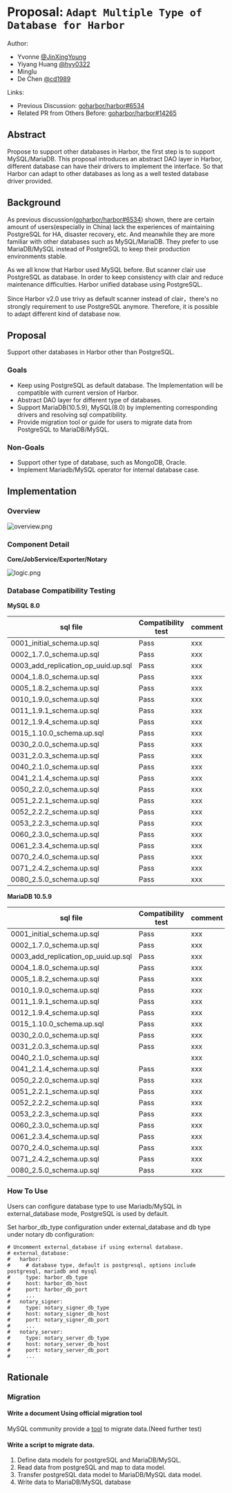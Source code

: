 # Proposal: `Adapt Multiple Type of Database for Harbor`

Author:

- Yvonne [@JinXingYoung](https://github.com/JinXingYoung)
- Yiyang Huang [@hyy0322](https://github.com/hyy0322)
- Minglu []()
- De Chen [@cd1989](https://github.com/cd1989)

Links:

- Previous Discussion: [goharbor/harbor#6534](https://github.com/goharbor/harbor/issues/6534)
- Related PR from Others Before: [goharbor/harbor#14265](https://github.com/goharbor/harbor/pull/14265)

## Abstract

Propose to support other databases in Harbor, the first step is to support MySQL/MariaDB. This proposal introduces an abstract DAO layer in Harbor, different database can have their drivers to implement the interface. So that Harbor can adapt to other databases as long as a well tested database driver provided.


## Background

As previous discussion([goharbor/harbor#6534](https://github.com/goharbor/harbor/issues/6534)) shown, there are certain amount of users(especially in China) lack the experiences of maintaining PostgreSQL for HA, disaster recovery, etc. And meanwhile they are more familiar with other databases such as MySQL/MariaDB. They prefer to use MariaDB/MySQL instead of PostgreSQL to keep their production environments stable.

As we all know that Harbor used MySQL before. But scanner clair use PostgreSQL as database. In order to keep consistency with clair and reduce maintenance difficulties. Harbor unified database using PostgreSQL.

Since Harbor v2.0 use trivy as default scanner instead of clair，there's no strongly requirement to use PostgreSQL anymore. Therefore, it is possible to adapt different kind of database now.

## Proposal

Support other databases in Harbor other than PostgreSQL.

### Goals

- Keep using PostgreSQL as default database. The Implementation will be compatible with current version of Harbor.
- Abstract DAO layer for different type of databases.
- Support MariaDB(10.5.9), MySQL(8.0) by implementing corresponding drivers and resolving sql compatibility.
- Provide migration tool or guide for users to migrate data from PostgreSQL to MariaDB/MySQL.

### Non-Goals

- Support other type of database, such as MongoDB, Oracle.
- Implement Mariadb/MySQL operator for internal database case.

## Implementation

### Overview


![overview.png](images/multidb/overview.png)

### Component Detail

**Core/JobService/Exporter/Notary** 

![logic.png](images/multidb/logic.png)

### Database Compatibility Testing

**MySQL 8.0**

sql file | Compatibility test | comment
------------|------------|------------
 | 0001_initial_schema.up.sql | Pass | xxx
 | 0002_1.7.0_schema.up.sql | Pass | xxx
 | 0003_add_replication_op_uuid.up.sql | Pass | xxx 
 | 0004_1.8.0_schema.up.sql | Pass | xxx 
 | 0005_1.8.2_schema.up.sql | Pass | xxx 
 | 0010_1.9.0_schema.up.sql | Pass | xxx 
 | 0011_1.9.1_schema.up.sql | Pass | xxx 
 | 0012_1.9.4_schema.up.sql | Pass | xxx 
 | 0015_1.10.0_schema.up.sql | Pass | xxx 
 | 0030_2.0.0_schema.up.sql | Pass | xxx 
 | 0031_2.0.3_schema.up.sql | Pass | xxx 
 | 0040_2.1.0_schema.up.sql | Pass | xxx 
 | 0041_2.1.4_schema.up.sql | Pass | xxx 
 | 0050_2.2.0_schema.up.sql | Pass | xxx 
 | 0051_2.2.1_schema.up.sql | Pass | xxx 
 | 0052_2.2.2_schema.up.sql | Pass | xxx 
 | 0053_2.2.3_schema.up.sql | Pass | xxx 
 | 0060_2.3.0_schema.up.sql | Pass | xxx 
 | 0061_2.3.4_schema.up.sql | Pass | xxx 
 | 0070_2.4.0_schema.up.sql | Pass | xxx 
 | 0071_2.4.2_schema.up.sql | Pass | xxx 
 | 0080_2.5.0_schema.up.sql | Pass | xxx 

**MariaDB 10.5.9**

sql file | Compatibility test | comment
------------|------------|------------
 | 0001_initial_schema.up.sql | Pass | xxx
 | 0002_1.7.0_schema.up.sql | Pass | xxx
 | 0003_add_replication_op_uuid.up.sql | Pass | xxx 
 | 0004_1.8.0_schema.up.sql | Pass | xxx 
 | 0005_1.8.2_schema.up.sql | Pass | xxx 
 | 0010_1.9.0_schema.up.sql | Pass | xxx 
 | 0011_1.9.1_schema.up.sql | Pass | xxx 
 | 0012_1.9.4_schema.up.sql | Pass | xxx 
 | 0015_1.10.0_schema.up.sql | Pass | xxx 
 | 0030_2.0.0_schema.up.sql | Pass | xxx 
 | 0031_2.0.3_schema.up.sql | Pass | xxx 
 | 0040_2.1.0_schema.up.sql |  | xxx 
 | 0041_2.1.4_schema.up.sql | Pass | xxx 
 | 0050_2.2.0_schema.up.sql | Pass | xxx 
 | 0051_2.2.1_schema.up.sql | Pass | xxx 
 | 0052_2.2.2_schema.up.sql | Pass | xxx 
 | 0053_2.2.3_schema.up.sql | Pass | xxx 
 | 0060_2.3.0_schema.up.sql | Pass | xxx 
 | 0061_2.3.4_schema.up.sql | Pass | xxx 
 | 0070_2.4.0_schema.up.sql | Pass | xxx 
 | 0071_2.4.2_schema.up.sql | Pass | xxx 
 | 0080_2.5.0_schema.up.sql | Pass | xxx 

### How To Use

Users can configure database type to use Mariadb/MySQL in external_database mode, PostgreSQL is used by default.

Set harbor_db_type configuration under external_database and db type under notary db configuration:
```
# Uncomment external_database if using external database.
# external_database:
#   harbor:
#     # database type, default is postgresql, options include postgresql, mariadb and mysql
#     type: harbor_db_type
#     host: harbor_db_host
#     port: harbor_db_port
#     ...
#   notary_signer:
#     type: notary_signer_db_type
#     host: notary_signer_db_host
#     port: notary_signer_db_port
#     ...
#   notary_server:
#     type: notary_server_db_type
#     host: notary_server_db_host
#     port: notary_server_db_port
#     ...
```

## Rationale

### Migration

#### Write a document Using official migration tool

MySQL community provide a [tool](https://dev.mysql.com/doc/workbench/en/wb-migration-database-postgresql.html) to migrate data.(Need further test)

#### Write a script to migrate data.

1. Define data models for postgreSQL and MariaDB/MySQL.
2. Read data from postgreSQL and map to data model.
3. Transfer postgreSQL data model to MariaDB/MySQL data model.
4. Write data to MariaDB/MySQL database
